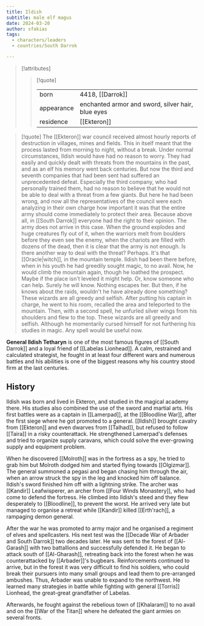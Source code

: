 ```yaml
---
title: Ildish
subtitle: male elf magus
date: 2024-03-20
author: sfakias
tags:
  - characters/leaders
  - countries/South Darrok

---
```

> [!attributes]
> 
> > [!quote]
> >
> > | | |
> > | --- | --- |
> > | born | 4418, [[Darrok]] |
> > | appearance | enchanted armor and sword, silver hair, blue eyes |
> > | residence | [[Ekteron]] |

> [!quote] 
>The [[Ekteron]] war council received almost hourly reports of destruction in villages, mines and fields. This in itself meant that the process lasted from morning to night, without a break.
>Under normal circumstances, Ildish would have had no reason to worry. They had easily and quickly dealt with threats from the mountains in the past, and as an elf his memory went back centuries. But now the third and seventh companies that had been sent had suffered an unprecedented defeat.
>Especially the third company, who had personally trained them, had no reason to believe that he would not be able to deal with a threat from a few giants. But here he had been wrong, and now all the representatives of the council were each analyzing in their own charge how important it was that the entire army should come immediately to protect their area. Because above all, in [[South Darrok]] everyone had the right to their opinion.
>The army does not arrive in this case. When the ground explodes and huge creatures fly out of it, when the warriors melt from boulders before they even see the enemy, when the chariots are filled with dozens of the dead, then it is clear that the army is not enough.
>Is there another way to deal with the threat? Perhaps. It's that [[Oracle|witch]], in the mountain temple. Ildish had been there before, when in his youth he had greedily sought magic, to no avail. Now, he would climb the mountain again, though he loathed the prospect. Maybe if the place isn't leveled it might help.
>Or, know someone who can help. Surely he will know. Nothing escapes her. But then, if he knows about the raids, wouldn't he have already done something?
>These wizards are all greedy and selfish. After putting his captain in charge, he went to his room, recalled the area and teleported to the mountain. Then, with a second spell, he unfurled silver wings from his shoulders and flew to the top. These wizards are all greedy and selfish. Although he momentarily cursed himself for not furthering his studies in magic. Any spell would be useful now.

**General Ildish Tetharyn** is one of the most famous figures of [[South Darrok]] and a loyal friend of [[Labelas Lionhead]]. A calm, restrained and calculated strategist, he fought in at least four different wars and numerous battles and his abilities is one of the biggest reasons why his country stood firm at the last centuries.

## History

Ildish was born and lived in Ekteron, and studied in the magical academy there. His studies also combined the use of the sword and martial arts. His first battles were as a captain in [[Lamerpad]], at the [[Bloodline War]], after the first siege where he got promoted to a general. [[Ildish]] brought cavalry from [[Ekteron]] and even dwarves from [[Talhad]], but refused to follow [[Taira]] in a risky counterattack. He strengthened Lamerpad's defenses and tried to organize supply caravans, which could solve the ever-growing supply and equipment problem.

When he discovered [[Molroth]] was in the fortress as a spy, he tried to grab him but Molroth dodged him and started flying towards [[Olgizmar]]. The general summoned a pegasi and began chasing him through the air, when an arrow struck the spy in the leg and knocked him off balance. Ildish's sword finished him off with a lightning strike. The archer was [[Kandir]] Leafwisperer, an archer from [[Four Winds Monastery]], who had come to defend the fortress. He climbed into Ildish's steed and they flew desperately to [[Bloodline]], to prevent the worst. He arrived very late but managed to organise a retreat while [[Kandir]] killed [[Erth'rach]], a rampaging demon general.

After the war he was promoted to army major and he organised a regiment of elves and spellcasters. His next test was the [[Decade War of Arbader and South Darrok]] two decades later. He was sent to the forest of [[Al-Garash]] with two battallions and successfully defended it. He began to attack south of [[Al-Gharash]], retreating back into the forest when he was counterattacked by [[Arbader]]'s bugbears. Reinforcements continued to arrive, but in the forest it was very difficult to find his soldiers, who could break their pursuers into many small groups and lead them to pre-arranged ambushes. Thus, Arbader was unable to expand to the northwest. He learned many strategies in battle while fighting with general [[Torris]] Lionhead, the great-great grandfather of Labelas.

Afterwards, he fought against the rebelious town of [[Khalaram]] to no avail and on the [[War of the Titan]] where he defeated the giant armies on several fronts.